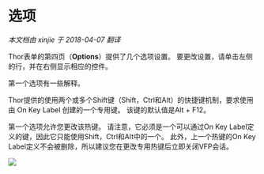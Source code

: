 选项
===
_本文档由 xinjie 于 2018-04-07 翻译_

Thor表单的第四页（**Options**）提供了几个选项设置。 要更改设置，请单击左侧的行，并在右侧显示相应的控件。

第一个选项有一些解释。  

Thor提供的使用两个或多个Shift键（Shift，Ctrl和Alt）的快捷键机制，要求使用由 On Key Label 创建的一个专用键。 该键的默认值是Alt + F12。

第一个选项允许您更改该热键。 请注意，它必须是一个可以通过On Key Label定义的键，因此它只能使用Shift，Ctrl和Alt中的一个。 此外，上一个热键的On Key Label定义不会被删除，所以建议您在更改专用热键后立即关闭VFP会话。

![](Images/Thor_Options.png)
